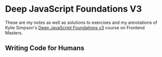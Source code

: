 # Deep JavaScript Foundations V3

These are my notes as well as solutions to exercises and my annotations of Kylie Simpson's [Deep JavaScript Foundations v3](https://frontendmasters.com/courses/deep-javascript-v3/introduction/) course on Frontend Masters.

## Writing Code for Humans
